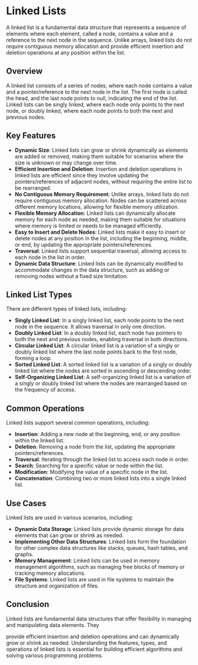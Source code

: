 # Linked Lists

A linked list is a fundamental data structure that represents a sequence of elements where each element, called a node, contains a value and a reference to the next node in the sequence. Unlike arrays, linked lists do not require contiguous memory allocation and provide efficient insertion and deletion operations at any position within the list.

## Overview

A linked list consists of a series of nodes, where each node contains a value and a pointer/reference to the next node in the list. The first node is called the head, and the last node points to null, indicating the end of the list. Linked lists can be singly linked, where each node only points to the next node, or doubly linked, where each node points to both the next and previous nodes.

## Key Features

-   **Dynamic Size**: Linked lists can grow or shrink dynamically as elements are added or removed, making them suitable for scenarios where the size is unknown or may change over time.
-   **Efficient Insertion and Deletion**: Insertion and deletion operations in linked lists are efficient since they involve updating the pointers/references of adjacent nodes, without requiring the entire list to be rearranged.
-   **No Contiguous Memory Requirement**: Unlike arrays, linked lists do not require contiguous memory allocation. Nodes can be scattered across different memory locations, allowing for flexible memory utilization.
-   **Flexible Memory Allocation**: Linked lists can dynamically allocate memory for each node as needed, making them suitable for situations where memory is limited or needs to be managed efficiently.
-   **Easy to Insert and Delete Nodes**: Linked lists make it easy to insert or delete nodes at any position in the list, including the beginning, middle, or end, by updating the appropriate pointers/references.
-   **Traversal**: Linked lists support sequential traversal, allowing access to each node in the list in order.
-   **Dynamic Data Structure**: Linked lists can be dynamically modified to accommodate changes in the data structure, such as adding or removing nodes without a fixed size limitation.

## Linked List Types

There are different types of linked lists, including:

-   **Singly Linked List**: In a singly linked list, each node points to the next node in the sequence. It allows traversal in only one direction.
-   **Doubly Linked List**: In a doubly linked list, each node has pointers to both the next and previous nodes, enabling traversal in both directions.
-   **Circular Linked List**: A circular linked list is a variation of a singly or doubly linked list where the last node points back to the first node, forming a loop.
-   **Sorted Linked List**: A sorted linked list is a variation of a singly or doubly linked list where the nodes are sorted in ascending or descending order.
-   **Self-Organizing Linked List**: A self-organizing linked list is a variation of a singly or doubly linked list where the nodes are rearranged based on the frequency of access.

## Common Operations

Linked lists support several common operations, including:

-   **Insertion**: Adding a new node at the beginning, end, or any position within the linked list.
-   **Deletion**: Removing a node from the list, updating the appropriate pointers/references.
-   **Traversal**: Iterating through the linked list to access each node in order.
-   **Search**: Searching for a specific value or node within the list.
-   **Modification**: Modifying the value of a specific node in the list.
-   **Concatenation**: Combining two or more linked lists into a single linked list.

## Use Cases

Linked lists are used in various scenarios, including:

-   **Dynamic Data Storage**: Linked lists provide dynamic storage for data elements that can grow or shrink as needed.
-   **Implementing Other Data Structures**: Linked lists form the foundation for other complex data structures like stacks, queues, hash tables, and graphs.
-   **Memory Management**: Linked lists can be used in memory management algorithms, such as managing free blocks of memory or tracking memory allocations.
-   **File Systems**: Linked lists are used in file systems to maintain the structure and organization of files.

## Conclusion

Linked lists are fundamental data structures that offer flexibility in managing and manipulating data elements. They

provide efficient insertion and deletion operations and can dynamically grow or shrink as needed. Understanding the features, types, and operations of linked lists is essential for building efficient algorithms and solving various programming problems.
